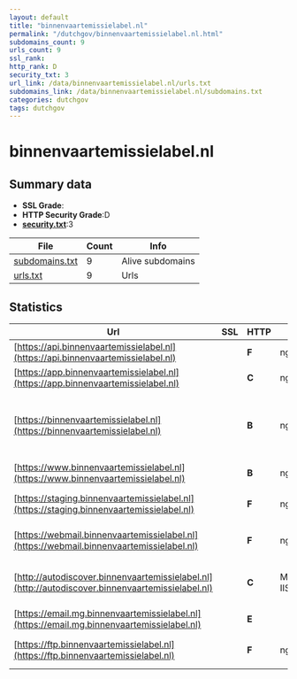 ```yaml
---
layout: default
title: "binnenvaartemissielabel.nl"
permalink: "/dutchgov/binnenvaartemissielabel.nl.html"
subdomains_count: 9
urls_count: 9
ssl_rank: 
http_rank: D
security_txt: 3
url_link: /data/binnenvaartemissielabel.nl/urls.txt
subdomains_link: /data/binnenvaartemissielabel.nl/subdomains.txt
categories: dutchgov
tags: dutchgov
---
```



# binnenvaartemissielabel.nl
## Summary data


 - **SSL Grade**:
 - **HTTP Security Grade**:D
 - **[security.txt](https://www.digitaleoverheid.nl/nieuws/standaard-security-txt-nu-verplicht-voor-overheid/)**:3


| File       | Count | Info |
|------------|-------|------|
|[subdomains.txt](/DutchGovScope/data/binnenvaartemissielabel.nl/subdomains.txt)|9|Alive subdomains|
|[urls.txt](/DutchGovScope/data/binnenvaartemissielabel.nl/urls.txt)|9|Urls|


## Statistics


| Url | SSL | HTTP | Server | Cookie | HSTS | CORS | CTO | CSP | XFO | XXP | RP |FP| Tech |Title |
|--------|-------|-------|------|------|------|------|------|------|------|------|------|------|------|------|
|[https://api.binnenvaartemissielabel.nl](https://api.binnenvaartemissielabel.nl)| | **F**|nginx/1.26.1| | | | | | | | :white_check_mark: | |Nginx:1.26.1|An Error Occurre...|
|[https://app.binnenvaartemissielabel.nl](https://app.binnenvaartemissielabel.nl)| | **C**|nginx/1.26.1| |:white_check_mark: | | | | | | :white_check_mark: | |HSTS Nginx:1.26.1|Emissielabel|
|[https://binnenvaartemissielabel.nl](https://binnenvaartemissielabel.nl)| | **B**|nginx| |:white_check_mark: | | | | | :white_check_mark: | :white_check_mark: | |HSTS MySQL Nginx PHP:8.3.16 W3 Total Cache WordPress:6.7.1 Yoast SEO:24.3|Home - Binnenvaa...|
|[https://www.binnenvaartemissielabel.nl](https://www.binnenvaartemissielabel.nl)| | **B**|nginx| |:white_check_mark: | | | | | :white_check_mark: | :white_check_mark: | |Nginx|301 Moved Perman...|
|[https://staging.binnenvaartemissielabel.nl](https://staging.binnenvaartemissielabel.nl)| | **F**|nginx| | | | | | | | :white_check_mark: | |Nginx|Web Server's Def...|
|[https://webmail.binnenvaartemissielabel.nl](https://webmail.binnenvaartemissielabel.nl)| | **F**|nginx| | | | | | | | :white_check_mark: | |Nginx|Web Server's Def...|
|[http://autodiscover.binnenvaartemissielabel.nl](http://autodiscover.binnenvaartemissielabel.nl)| | **C**|Microsoft-IIS/10.0| |:white_check_mark: | | | | | | :white_check_mark: | |IIS:10.0 Microsoft ASP.NET Windows Server||
|[https://email.mg.binnenvaartemissielabel.nl](https://email.mg.binnenvaartemissielabel.nl)| | **E**|| | | | | | | | :white_check_mark: | |||
|[https://ftp.binnenvaartemissielabel.nl](https://ftp.binnenvaartemissielabel.nl)| | **F**|nginx| | | | | | | | :white_check_mark: | |Nginx|Web Server's Def...|



